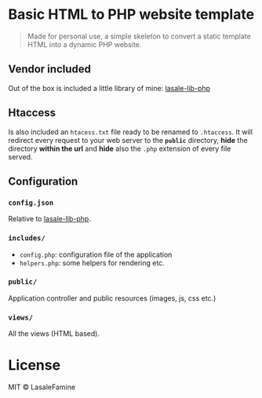 # Basic HTML to PHP website template  

> Made for personal use, a simple skeleton to convert a static template HTML into a dynamic PHP website.  

## Vendor included  

Out of the box is included a little library of mine: [lasale-lib-php](https://github.com/LasaleFamine/lasale-lib-php)

## Htaccess  

Is also included an `htacess.txt` file ready to be renamed to `.htaccess`.
It will redirect every request to your web server to the **`public`** directory, **hide** the directory **within the url** and **hide** also the `.php` extension of every file served.

## Configuration  

### `config.json`

Relative to [lasale-lib-php](https://github.com/LasaleFamine/lasale-lib-php).

### `includes/`  

- `config.php`: configuration file of the application
- `helpers.php`: some helpers for rendering etc.

### `public/`

Application controller and public resources (images, js, css etc.)

### `views/`

All the views (HTML based).

# License

MIT &copy; LasaleFamine
